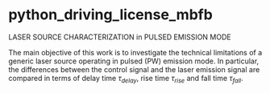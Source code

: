 # python_driving_license_mbfb
LASER SOURCE CHARACTERIZATION in PULSED EMISSION MODE

The main objective of this work is to investigate the technical limitations of a generic laser source operating in pulsed (PW) emission mode. 
In particular, the differences between the control signal and the laser emission signal are compared in terms of delay time $τ_{delay}$, rise time $τ_{rise}$ and fall time $τ_{fall}$.
